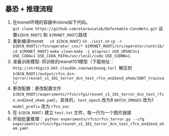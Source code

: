 ## 暴恐 + 推理流程
1. 在mxnet环境的容器中clone如下代码。  
`git clone https://github.com/ataraxialab/Deformable-ConvNets.git`
设置`${DCN_ROOT}` 和 `${MXNET_ROOT}`路径
2. 重新编译mxnet    
`cd ${DCN_ROOT}`
`sh ./init.sh`
`cp -r ${DCN_ROOT}/rfcn/operator_cxx/* ${MXNET_ROOT}/src/operator/contrib/`     
`cd ${MXNET_ROOT}`
`make clean`
`make -j $(nproc) USE_OPENCV=1 USE_CUDA=1 USE_CUDA_PATH=/usr/local/cuda USE_CUDNN=1`
3. 准备训练模型: 将训练的resnet101模型（下载地址：`http://otr41gcz3.bkt.clouddn.com/weiboneg.tar`）解压到 `$(DCN_ROOT)/output/rfcn_dcn-terror/resnet_v1_101_terror_dcn_test_rfcn_end2end_ohem/2007_trainval/`
4. 更改配置：更改配置文件`$(DCN_ROOT)/experiments/rfcn/cfgs/resnet_v1_101_terror_dcn_test_rfcn_end2end_ohem.yaml`，具体的，`test_epoch` 改为8 `BATCH_IMAGES` 改为1 `model_prefix` 改为 `rfcn_voc`
5. 在 `$(DCN_ROOT)` 建立 `test.txt` 文件，每一行为一个图片链接
6. 开始批量推理：
`python experiments/rfcn/rfcn_terror.py --cfg experiments/rfcn/cfgs/resnet_v1_101_terror_dcn_test_rfcn_end2end_ohem.yaml`
